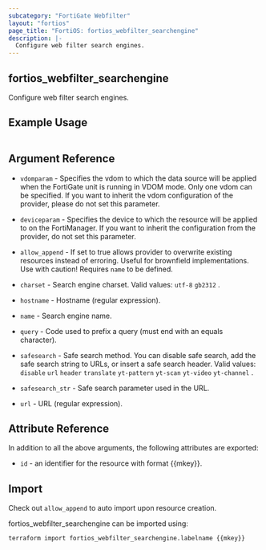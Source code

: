 ```yaml
---
subcategory: "FortiGate Webfilter"
layout: "fortios"
page_title: "FortiOS: fortios_webfilter_searchengine"
description: |-
  Configure web filter search engines.
---
```


## fortios_webfilter_searchengine
Configure web filter search engines.

## Example Usage

```hcl

```

## Argument Reference
* `vdomparam` - Specifies the vdom to which the data source will be applied when the FortiGate unit is running in VDOM mode. Only one vdom can be specified. If you want to inherit the vdom configuration of the provider, please do not set this parameter.
* `deviceparam` - Specifies the device to which the resource will be applied to on the FortiManager. If you want to inherit the configuration from the provider, do not set this parameter.
* `allow_append` - If set to true allows provider to overwrite existing resources instead of erroring. Useful for brownfield implementations. Use with caution! Requires `name` to be defined.

* `charset` - Search engine charset. Valid values: `utf-8` `gb2312` .
* `hostname` - Hostname (regular expression).
* `name` - Search engine name.
* `query` - Code used to prefix a query (must end with an equals character).
* `safesearch` - Safe search method. You can disable safe search, add the safe search string to URLs, or insert a safe search header. Valid values: `disable` `url` `header` `translate` `yt-pattern` `yt-scan` `yt-video` `yt-channel` .
* `safesearch_str` - Safe search parameter used in the URL.
* `url` - URL (regular expression).

## Attribute Reference

In addition to all the above arguments, the following attributes are exported:
* `id` - an identifier for the resource with format {{mkey}}.

## Import

Check out `allow_append` to auto import upon resource creation.

fortios_webfilter_searchengine can be imported using:
```sh
terraform import fortios_webfilter_searchengine.labelname {{mkey}}
```
